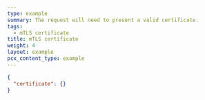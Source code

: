 ```yaml
---
type: example
summary: The request will need to present a valid certificate.
tags:
  - mTLS certificate
title: mTLS certificate
weight: 4
layout: example
pcx_content_type: example
---
```


```json
{
  "certificate": {}
}
```
